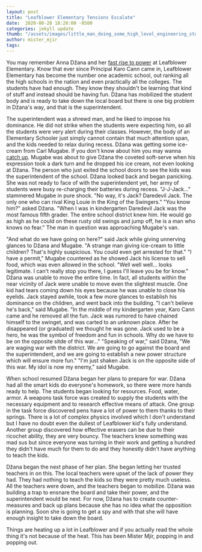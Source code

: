 ```yaml
---
layout: post
title: "Leafblower Elementary Tensions Escalate"
date:  2020-08-28 18:28:00 -0500
categories: jekyll update
thumb: "/assets/images/little_man_doing_some_high_level_engineering_stuff.jpg"
author: mister_mjir
tags:
---
```


You may remember Anna Džana and her
[fast rise to power](https://hecrenews.github.io/jekyll/update/2020/08/23/student-becomes-president-of-all-clubs-administration-in-panic.html) at Leafblower
Elementary. Know that ever since Principal Karo Cann came in, Leafblower Elementary has become the number one academic school, out ranking all the high schools in the
nation and even practically all the colleges. The students have had enough. They know they shouldn't be learning that kind of stuff and instead should be having fun.
Džana has mobilized the student body and is ready to take down the local board but there is one big problem in Džana's way, and that is the superintendent.

The superintendent was a shrewd man, and he liked to impose his dominance. He did not strike when the students were expecting him, so all the students were very alert
during their classes. However, the body of an Elementary Schooler just simply cannot contain that much attention span, and the kids needed to relax during recess.
Džana was getting some ice-cream from Carl Mugabe. If you don't know about him you may wanna
[catch up](https://hecrenews.github.io/jekyll/update/2020/06/08/mysterious-white-van-parked-outside-school.html). Mugabe was about to give Džana the coveted soft-serve
when his expression took a dark turn and he dropped his ice cream, not even looking at Džana. The person who just exited the school doors to see the kids was the
superintendent of the school. Džana looked back and began panicking. She was not ready to face of with the superintendent yet, her army of students were busy
re-charging their batteries during recess. "J-J-Jack..." stammered Mugabe in pure shock. "No way, it's Jack? Daredevil Jack. The only one who can rival King Louie in
the King of the Swingers." "You know him?" asked Džana. "When I was in kindergarten Daredevil Jack was the most famous fifth grader. The entire school district knew
him. He would go as high as he could on these rusty old swings and jump off, he is a man who knows no fear." The man in question was approaching Mugabe's van.

"And what do we have going on here?" said Jack while giving unnerving glances to Džana and Mugabe. "A strange man giving ice-cream to little children? That's highly
suspicious. You could even get arrested for that." "I have a permit," Mugabe countered as he showed Jack his license to sell food, which was even allowed in the
school. "Well well well... looks legitimate. I can't really stop you there, I guess I'll leave you be for know." Džana was unable to move the entire time. In fact, all
students within the near vicinity of Jack were unable to move even the slightest muscle. One kid had tears coming down his eyes because he was unable to close his
eyelids. Jack stayed awhile, took a few more glances to establish his dominance on the children, and went back into the building. "I can't believe he's back," said
Mugabe. "In the middle of my kindergarten year, Karo Cann came and he removed all the fun. Jack was rumored to have chained himself to the swinget, and was carted to
an unknown place. After he disappeared (or graduated) we thought he was gone. Jack used to be a hero, he was the symbol of freedom and fun in schools. Why do we have
to be on the opposite sitde of this war..." "Speaking of war," said Džana, "We are waging war with the district. We are going to go against the board and the
superintendent, and we are going to establish a new power structure which will ensure more fun." "I'm just shaken Jack is on the opposite side of this war. My idol is
now my enemy," said Mugabe.

When school resumed Džana began her plans to prepare for war. Džana had all the smart kids do everyone's homework, so there were more hands ready to help. The students
began looking for resources. Food, water, armor. A weapons task force was created to supply the students with the necessary equipment and to research effective
means of attack. One group in the task force discovered pens have a lot of power to them thanks to their springs. There is a lot of complex physics involved which
I don't understand but I have no doubt even the dullest of Leafblower kid's fully understand. Another group discovered how effective erasers can be due to their
ricochet ability, they are very bouncy. The teachers knew something was mad sus but since everyone was turning in their work and getting a hundred they didn't have
much for them to do and they honestly didn't have anything to teach the kids.

Džana began the next phase of her plan. She began letting her trusted teachers in on this. The local teachers were upset of the lack of power they had. They had
nothing to teach the kids so they were pretty much useless. All the teachers were down, and the teachers began to mobilize. Džana was building a trap to ensnare
the board and take their power, and the superintendent would be next. For now, Džana has to create counter-measures and back up plans because she has no idea what
the opposition is planning. Soon she is going to get a spy and with that she will have enough insight to take down the board.

Things are heating up a lot in Leafblower and if you actually read the whole thing it's not because of the heat. This has been Mister Mjir, popping in and popping out.
